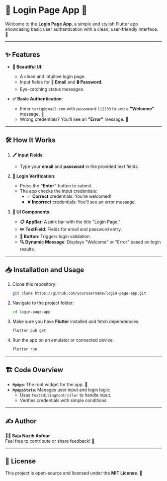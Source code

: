 # 🌟 Login Page App 🌟

Welcome to the **Login Page App**, a simple and stylish Flutter app showcasing basic user authentication with a clean, user-friendly interface. 🎉

---

## ✨ Features

- **🎨 Beautiful UI**:
  - A clean and intuitive login page.
  - Input fields for **📧 Email** and **🔒 Password**.
  - Eye-catching status messages.

- **✅ Basic Authentication**:
  - Enter `tariq@gmail.com` with password `112233` to see a **"Welcome"** message. 🎉
  - Wrong credentials? You’ll see an **"Error"** message. 🚫

---

## 🛠️ How It Works

1. **🖊️ Input Fields**:
   - Type your **email** and **password** in the provided text fields.

2. **🚀 Login Verification**:
   - Press the **"Enter"** button to submit.
   - The app checks the input credentials:
     - ✅ **Correct** credentials: You’re welcomed!
     - ❌ **Incorrect** credentials: You’ll see an error message.

3. **🌈 UI Components**:
   - **📋 AppBar**: A pink bar with the title "Login Page."
   - **✏️ TextField**: Fields for email and password entry.
   - **🔘 Button**: Triggers login validation.
   - **🔍 Dynamic Message**: Displays "Welcome" or "Error" based on login results.

---

## 📥 Installation and Usage

1. Clone this repository:  
   ```bash
   git clone https://github.com/yourusername/login-page-app.git
   ```

2. Navigate to the project folder:  
   ```bash
   cd login-page-app
   ```

3. Make sure you have **Flutter** installed and fetch dependencies:  
   ```bash
   flutter pub get
   ```

4. Run the app on an emulator or connected device:  
   ```bash
   flutter run
   ```

---

## 🏗️ Code Overview

- **`MyApp`**: The root widget for the app. 🌱
- **`MyAppState`**: Manages user input and login logic:
  - Uses `TextEditingController` to handle input.
  - Verifies credentials with simple conditions.

---

## ✍️ Author

👩‍💻 **Saja Nazih Asfour**  
Feel free to contribute or share feedback! 🌟  

---

## 📜 License

This project is open-source and licensed under the **MIT License**. 📝
